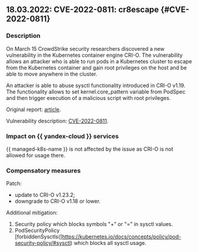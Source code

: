 ## 18.03.2022: CVE-2022-0811: cr8escape {#CVE-2022-0811}

### Description

On March 15 CrowdStrike security researchers discovered a new vulnerability in the Kubernetes container engine CRI-O. The vulnerability allows an attacker who is able to run pods in a Kubernetes cluster to escape from the Kubernetes container and gain root privileges on the host and be able to move anywhere in the cluster.

An attacker is able to abuse sysctl functionality introduced in CRI-O v1.19. The functionality allows to set kernel.core_pattern variable from PodSpec and then trigger execution of a malicious script with root privileges.

Original report: [article](https://www.crowdstrike.com/blog/cr8escape-new-vulnerability-discovered-in-cri-o-container-engine-cve-2022-0811/).

Vulnerability description: [CVE-2022-0811](https://nvd.nist.gov/vuln/detail/CVE-2022-0811).

### Impact on {{ yandex-cloud }} services

{{ managed-k8s-name }} is not affected by the issue as CRI-O is not allowed for usage there.

### Compensatory measures

Patch:

* update to CRI-O v1.23.2;
* downgrade to CRI-O v1.18 or lower.

Additional mitigation:

1. Security policy which blocks symbols "+" or "=" in sysctl values.
2. PodSecurityPolicy [forbiddenSysctls(]https://kubernetes.io/docs/concepts/policy/pod-security-policy/#sysctl) which blocks all sysctl usage.